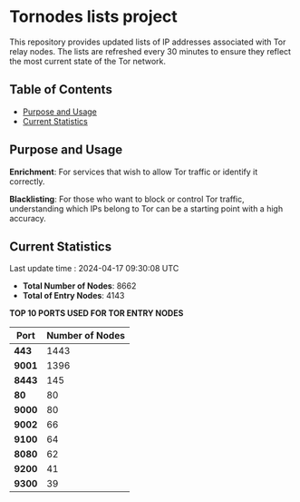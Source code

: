 # Tornodes lists project

This repository provides updated lists of IP addresses associated with Tor relay nodes. The lists are refreshed every 30 minutes to ensure they reflect the most current state of the Tor network.

## Table of Contents

- [Purpose and Usage](#purpose-and-usage)
- [Current Statistics](#current-statistics)


## Purpose and Usage

**Enrichment**: For services that wish to allow Tor traffic or identify it correctly.

**Blacklisting**: For those who want to block or control Tor traffic, understanding which IPs belong to Tor can be a starting point with a high accuracy.

## Current Statistics

Last update time : 2024-04-17 09:30:08 UTC

- **Total Number of Nodes**: 8662
- **Total of Entry Nodes**: 4143

**TOP 10 PORTS USED FOR TOR ENTRY NODES**

| **Port** | **Number of Nodes** |
|------|-----------------|
| **443**   | 1443  |
| **9001**   | 1396  |
| **8443**   | 145  |
| **80**   | 80  |
| **9000**   | 80  |
| **9002**   | 66  |
| **9100**   | 64  |
| **8080**   | 62  |
| **9200**   | 41  |
| **9300**   | 39  |

